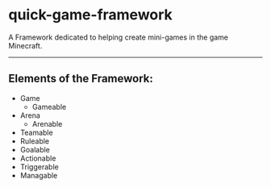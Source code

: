 quick-game-framework
====================

A Framework dedicated to helping create mini-games in the game Minecraft.

--------------------------------------------------------------------------------

<h2>Elements of the Framework:</h2>
<ul>
  <li>Game
    <ul>
      <li>Gameable</li>
    </ul>
  </li>
  <li>Arena
    <ul>
      <li>Arenable</li>
    </ul>
  <li>Teamable</li>
  <li>Ruleable</li>
  <li>Goalable</li>
  <li>Actionable</li>
  <li>Triggerable</li>
  <li>Managable</li>
</ul>
